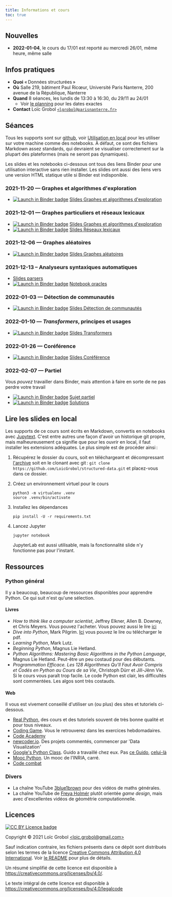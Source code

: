 ```yaml
---
title: Informations et cours
toc: true
---
```


[comment]: <> "LTeX: language=fr"

## Nouvelles

- **2022-01-04**, le cours du 17/01 est reporté au mercredi 26/01, même heure, même salle

## Infos pratiques

- **Quoi** « Données structurées »
- **Où** Salle 219, bâtiment Paul Ricœur, Université Paris Nanterre, 200 avenue de la République,
  Nanterre
- **Quand** 8 séances, les lundis de 13:30 à 16:30, du 29/11 au 24/01
  - Voir [le
    planning](http://www.tal.univ-paris3.fr/plurital/admin/Calendrier_M2_TAL_PX_2021_22.xlsx) pour
    les dates exactes
- **Contact** Loïc Grobol [`<lgrobol@parisnanterre.fr>`](mailto:lgrobol@parisnanterre.fr)

## Séances

Tous les supports sont sur [github](https://github.com/loicgrobol/structured-data), voir
[Utilisation en local](#utilisation-en-local) pour les utiliser sur votre machine comme des
notebooks. À défaut, ce sont des fichiers Markdown assez standards, qui devraient se visualiser
correctement sur la plupart des plateformes (mais ne seront pas dynamiques).

Les slides et les notebooks ci-dessous ont tous des liens Binder pour une utilisation interactive
sans rien installer. Les slides ont aussi des liens vers une version HTML statique utile si Binder
est indisponible.

### 2021-11-20 — Graphes et algorithmes d'exploration

- [![Launch in Binder
  badge](https://mybinder.org/badge_logo.svg)](https://mybinder.org/v2/gh/loicgrobol/structured-data/main?urlpath=tree/slides/01-graphs_and_traversing_algorithms/graphs_and_search_algorithms-slides.py.md)
  [Slides Graphes et algorithmes
  d'exploration](slides/01-graphs_and_traversing_algorithms/graphs_and_search_algorithms-slides.py.html)

### 2021-12-01 — Graphes particuliers et réseaux lexicaux

- [![Launch in Binder
  badge](https://mybinder.org/badge_logo.svg)](https://mybinder.org/v2/gh/loicgrobol/structured-data/main?urlpath=tree/slides/01-graphs_and_traversing_algorithms/graphs_and_search_algorithms-slides.py.md)
  [Slides Graphes et algorithmes
  d'exploration](slides/01-graphs_and_traversing_algorithms/graphs_and_search_algorithms-slides.py.html)
- [![Launch in Binder
  badge](https://mybinder.org/badge_logo.svg)](https://mybinder.org/v2/gh/loicgrobol/structured-data/main?urlpath=tree/slides/02-wordnet/wordnet.py.md)
  [Slides Réseaux lexicaux](slides/02-wordnet/wordnet.py.html)


### 2021-12-06 — Graphes aléatoires

- [![Launch in Binder
  badge](https://mybinder.org/badge_logo.svg)](https://mybinder.org/v2/gh/loicgrobol/structured-data/main?urlpath=tree/slides/03-random_graphs/random_graphs.py.md)
  [Slides Graphes aléatoires](slides/03-random_graphs/random_graphs.py.html)

### 2021-12-13 – Analyseurs syntaxiques automatiques

- [Slides parsers](pdf_slides/04-parsing.pdf)
- [![Launch in Binder
  badge](https://mybinder.org/badge_logo.svg)](https://mybinder.org/v2/gh/loicgrobol/structured-data/main?urlpath=tree/slides/04-parsing/oracle.py.md)
  [Notebook oracles](slides/04-parsing/oracle.py.html)

### 2022-01-03 — Détection de communautés

- [![Launch in Binder
  badge](https://mybinder.org/badge_logo.svg)](https://mybinder.org/v2/gh/loicgrobol/structured-data/main?urlpath=tree/slides/05-communities/communities.py.md)
  [Slides Détection de communautés](slides/05-communities/communities.py.html)

### 2022-01-10 — *Transformers*, principes et usages

- [![Launch in Binder
  badge](https://mybinder.org/badge_logo.svg)](https://mybinder.org/v2/gh/loicgrobol/structured-data/main?urlpath=tree/slides/06-transformers/transformers.py.md)
  [Slides Transformers](slides/06-transformers/transformers.py.html)

### 2022-01-26 — Coréférence

- [![Launch in Binder
  badge](https://mybinder.org/badge_logo.svg)](https://mybinder.org/v2/gh/loicgrobol/structured-data/main?urlpath=tree/slides/07-coreference/coreference.py.md)
  [Slides Coréférence](slides/07-coreference/coreference.py.html)

### 2022-02-07 — Partiel

Vous *pouvez* travailler dans Binder, mais attention à faire en sorte de ne pas perdre votre travail

- [![Launch in Binder
  badge](https://mybinder.org/badge_logo.svg)](https://mybinder.org/v2/gh/loicgrobol/structured-data/main?urlpath=tree/exams/2022/exam-2022.py.md)
  [Sujet partiel](exams/2022/exam-2022.py.html)
- [![Launch in Binder
  badge](https://mybinder.org/badge_logo.svg)](https://mybinder.org/v2/gh/loicgrobol/structured-data/main?urlpath=tree/exams/2022/exam-2022-solutions.py.md)
  [Solutions](exams/2022/exam-2022-solutions.py.html)

## Lire les slides en local

Les supports de ce cours sont écrits en Markdown, convertis en notebooks avec
[Jupytext](https://github.com/mwouts/jupytext). C'est entre autres une façon d'avoir un historique
git propre, mais malheureusement ça signifie que pour les ouvrir en local, il faut installer les
extensions adéquates. Le plus simple est de procéder ainsi :

1. Récupérez le dossier du cours, soit en téléchargeant et décompressant
   [l'archive](https://github.com/LoicGrobol/structured-data/archive/refs/heads/main.zip)
   soit en le clonant avec git : `git clone
   https://github.com/LoicGrobol/structured-data.git` et placez-vous dans ce dossier.
2. Créez un environnement virtuel pour le cours

   ```console
   python3 -m virtualenv .venv
   source .venv/bin/activate
   ```

3. Installez les dépendances

   ```console
   pip install -U -r requirements.txt
   ```

4. Lancez Jupyter

   ```console
   jupyter notebook
   ```

   JupyterLab est aussi utilisable, mais la fonctionnalité slide n'y fonctionne pas pour l'instant.

## Ressources

### Python général

Il y a beaucoup, beaucoup de ressources disponibles pour apprendre Python. Ce qui suit n'est qu'une sélection.

#### Livres

- *How to think like a computer scientist*, Jeffrey Elkner, Allen B. Downey, et Chris Meyers. Vous
  pouvez l'acheter. Vous pouvez aussi le lire
  [ici](http://openbookproject.net/thinkcs/python/english3e/)
- *Dive into Python*, Mark Pilgrim. [Ici](http://www.diveintopython3.net/) vous pouvez le lire ou
  télécharger le pdf.
- *Learning Python*, Mark Lutz.
- *Beginning Python*, Magnus Lie Hetland.
- *Python Algorithms: Mastering Basic Algorithms in the Python Language*, Magnus Lie Hetland.
  Peut-être un peu costaud pour des débutants.
- *Programmation Efficace. Les 128 Algorithmes Qu'Il Faut Avoir Compris et Codés en Python au Cours
  de sa Vie*, Christoph Dürr et Jill-Jênn Vie. Si le cours vous paraît trop facile. Le code Python
  est clair, les difficultés sont commentées. Les algos sont très costauds.

#### Web

Il vous est vivement conseillé d'utiliser un (ou plus) des sites et tutoriels ci-dessous.

- [Real Python](https://realpython.com), des cours et des tutoriels souvent de très bonne qualité et
  pour tous niveaux.
- [Coding Game](https://www.codingame.com/home). Vous le retrouverez dans les exercices
  hebdomadaires.
- [Code Academy](https://www.codecademy.com/fr/learn/python)
- [newcoder.io](http://newcoder.io/). Des projets commentés, commencer par 'Data Visualization'
- [Google's Python Class](https://developers.google.com/edu/python/). Guido a travaillé chez eux.
  Pas [ce
  Guido](http://vignette2.wikia.nocookie.net/pixar/images/1/10/Guido.png/revision/latest?cb=20140314012724),
  [celui-là](https://en.wikipedia.org/wiki/Guido_van_Rossum#/media/File:Guido_van_Rossum_OSCON_2006.jpg)
- [Mooc Python](https://www.fun-mooc.fr/courses/inria/41001S03/session03/about#). Un mooc de
  l'INRIA, carré.
- [Code combat](https://codecombat.com/)


### Divers

- La chaîne YouTube [3blue1brown](https://www.youtube.com/c/3blue1brown) pour des vidéos de maths
  générales.
- La chaîne YouTube de [Freya Holmér](https://www.youtube.com/c/Acegikmo) plutôt orientée *game
  design*, mais avec d'excellentes vidéos de géométrie computationnelle.

## Licences

[![CC BY Licence badge](https://i.creativecommons.org/l/by/4.0/88x31.png)](http://creativecommons.org/licenses/by/4.0/)

Copyright © 2021 Loïc Grobol [\<loic.grobol@gmail.com\>](mailto:loic.grobol@gmail.com)

Sauf indication contraire, les fichiers présents dans ce dépôt sont distribués selon les termes de
la licence [Creative Commons Attribution 4.0
International](https://creativecommons.org/licenses/by/4.0/). Voir [le README](README.md#Licences)
pour plus de détails.

 Un résumé simplifié de cette licence est disponible à <https://creativecommons.org/licenses/by/4.0/>.

 Le texte intégral de cette licence est disponible à <https://creativecommons.org/licenses/by/4.0/legalcode>

